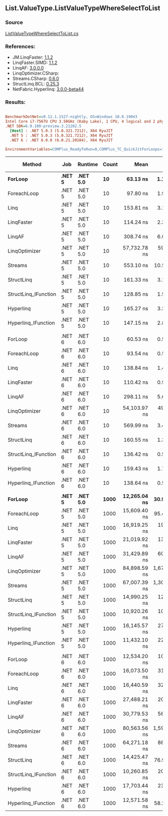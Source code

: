 ﻿## List.ValueType.ListValueTypeWhereSelectToList

### Source
[ListValueTypeWhereSelectToList.cs](../LinqBenchmarks/List/ValueType/ListValueTypeWhereSelectToList.cs)

### References:
- JM.LinqFaster: [1.1.2](https://www.nuget.org/packages/JM.LinqFaster/1.1.2)
- LinqFaster.SIMD: [1.1.2](https://www.nuget.org/packages/LinqFaster.SIMD/1.0.3)
- LinqAF: [3.0.0.0](https://www.nuget.org/packages/LinqAF/3.0.0.0)
- LinqOptimizer.CSharp: [](https://www.nuget.org/packages/LinqOptimizer.CSharp/)
- Streams.CSharp: [0.6.0](https://www.nuget.org/packages/Streams.CSharp/0.6.0)
- StructLinq.BCL: [0.25.3](https://www.nuget.org/packages/StructLinq.BCL/0.25.3)
- NetFabric.Hyperlinq: [3.0.0-beta44](https://www.nuget.org/packages/NetFabric.Hyperlinq/3.0.0-beta44)

### Results:
``` ini

BenchmarkDotNet=v0.12.1.1527-nightly, OS=Windows 10.0.19043
Intel Core i7-7567U CPU 3.50GHz (Kaby Lake), 1 CPU, 4 logical and 2 physical cores
.NET SDK=6.0.100-preview.3.21202.5
  [Host] : .NET 5.0.3 (5.0.321.7212), X64 RyuJIT
  .NET 5 : .NET 5.0.3 (5.0.321.7212), X64 RyuJIT
  .NET 6 : .NET 6.0.0 (6.0.21.20104), X64 RyuJIT

EnvironmentVariables=COMPlus_ReadyToRun=0,COMPlus_TC_QuickJitForLoops=1,COMPlus_TieredPGO=1  

```
|               Method |    Job |  Runtime | Count |         Mean |        Error |       StdDev |       Median |  Ratio | RatioSD |   Gen 0 |   Gen 1 | Gen 2 | Allocated |
|--------------------- |------- |--------- |------ |-------------:|-------------:|-------------:|-------------:|-------:|--------:|--------:|--------:|------:|----------:|
|              **ForLoop** | **.NET 5** | **.NET 5.0** |    **10** |     **63.13 ns** |     **1.188 ns** |     **1.053 ns** |     **62.82 ns** |   **1.00** |    **0.00** |  **0.1491** |       **-** |     **-** |     **312 B** |
|          ForeachLoop | .NET 5 | .NET 5.0 |    10 |     97.80 ns |     1.914 ns |     1.880 ns |     98.14 ns |   1.55 |    0.03 |  0.1491 |       - |     - |     312 B |
|                 Linq | .NET 5 | .NET 5.0 |    10 |    153.81 ns |     3.146 ns |     4.990 ns |    153.43 ns |   2.49 |    0.08 |  0.3290 |       - |     - |     688 B |
|           LinqFaster | .NET 5 | .NET 5.0 |    10 |    114.24 ns |     2.379 ns |     3.487 ns |    113.43 ns |   1.83 |    0.06 |  0.2370 |       - |     - |     496 B |
|               LinqAF | .NET 5 | .NET 5.0 |    10 |    308.74 ns |     6.065 ns |     6.489 ns |    309.30 ns |   4.89 |    0.14 |  0.1488 |       - |     - |     312 B |
|        LinqOptimizer | .NET 5 | .NET 5.0 |    10 | 57,732.78 ns |   595.533 ns |   497.297 ns | 57,588.97 ns | 913.30 |   16.82 | 74.0356 |       - |     - | 155,560 B |
|              Streams | .NET 5 | .NET 5.0 |    10 |    553.10 ns |    10.570 ns |    27.660 ns |    543.21 ns |   9.50 |    0.26 |  0.4091 |       - |     - |     856 B |
|           StructLinq | .NET 5 | .NET 5.0 |    10 |    161.33 ns |     3.186 ns |     2.660 ns |    161.94 ns |   2.55 |    0.07 |  0.1376 |       - |     - |     288 B |
| StructLinq_IFunction | .NET 5 | .NET 5.0 |    10 |    128.85 ns |     1.583 ns |     1.322 ns |    128.75 ns |   2.04 |    0.04 |  0.0880 |       - |     - |     184 B |
|            Hyperlinq | .NET 5 | .NET 5.0 |    10 |    165.27 ns |     3.395 ns |     3.486 ns |    165.11 ns |   2.63 |    0.06 |  0.0880 |       - |     - |     184 B |
|  Hyperlinq_IFunction | .NET 5 | .NET 5.0 |    10 |    147.15 ns |     2.826 ns |     2.505 ns |    147.31 ns |   2.33 |    0.06 |  0.0880 |       - |     - |     184 B |
|                      |        |          |       |              |              |              |              |        |         |         |         |       |           |
|              ForLoop | .NET 6 | .NET 6.0 |    10 |     60.53 ns |     0.534 ns |     0.499 ns |     60.61 ns |   1.00 |    0.00 |  0.1491 |       - |     - |     312 B |
|          ForeachLoop | .NET 6 | .NET 6.0 |    10 |     93.54 ns |     0.537 ns |     0.476 ns |     93.38 ns |   1.55 |    0.01 |  0.1491 |       - |     - |     312 B |
|                 Linq | .NET 6 | .NET 6.0 |    10 |    138.84 ns |     1.452 ns |     1.287 ns |    138.66 ns |   2.30 |    0.03 |  0.3290 |       - |     - |     688 B |
|           LinqFaster | .NET 6 | .NET 6.0 |    10 |    110.42 ns |     0.975 ns |     0.912 ns |    110.30 ns |   1.82 |    0.02 |  0.2371 |       - |     - |     496 B |
|               LinqAF | .NET 6 | .NET 6.0 |    10 |    298.11 ns |     5.649 ns |     6.279 ns |    297.38 ns |   4.93 |    0.14 |  0.1488 |       - |     - |     312 B |
|        LinqOptimizer | .NET 6 | .NET 6.0 |    10 | 54,103.97 ns |   492.644 ns |   411.380 ns | 53,965.88 ns | 895.02 |    8.91 | 74.0356 |       - |     - | 155,112 B |
|              Streams | .NET 6 | .NET 6.0 |    10 |    569.99 ns |     3.461 ns |     3.237 ns |    569.74 ns |   9.42 |    0.10 |  0.4091 |       - |     - |     856 B |
|           StructLinq | .NET 6 | .NET 6.0 |    10 |    160.55 ns |     1.300 ns |     1.015 ns |    160.64 ns |   2.66 |    0.03 |  0.1376 |       - |     - |     288 B |
| StructLinq_IFunction | .NET 6 | .NET 6.0 |    10 |    136.42 ns |     0.590 ns |     0.552 ns |    136.61 ns |   2.25 |    0.02 |  0.0880 |       - |     - |     184 B |
|            Hyperlinq | .NET 6 | .NET 6.0 |    10 |    159.43 ns |     1.783 ns |     1.668 ns |    160.14 ns |   2.63 |    0.03 |  0.0880 |       - |     - |     184 B |
|  Hyperlinq_IFunction | .NET 6 | .NET 6.0 |    10 |    138.64 ns |     0.534 ns |     0.500 ns |    138.55 ns |   2.29 |    0.02 |  0.0880 |       - |     - |     184 B |
|                      |        |          |       |              |              |              |              |        |         |         |         |       |           |
|              **ForLoop** | **.NET 5** | **.NET 5.0** |  **1000** | **12,265.04 ns** |    **30.928 ns** |    **28.930 ns** | **12,262.84 ns** |   **1.00** |    **0.00** | **10.4218** |  **5.2032** |     **-** |  **65,504 B** |
|          ForeachLoop | .NET 5 | .NET 5.0 |  1000 | 15,609.40 ns |    95.496 ns |    89.327 ns | 15,606.54 ns |   1.27 |    0.01 | 10.4065 |  5.1880 |     - |  65,504 B |
|                 Linq | .NET 5 | .NET 5.0 |  1000 | 16,919.25 ns |   192.433 ns |   180.002 ns | 16,898.19 ns |   1.38 |    0.02 | 31.2195 |       - |     - |  65,880 B |
|           LinqFaster | .NET 5 | .NET 5.0 |  1000 | 21,019.92 ns |   138.595 ns |   115.733 ns | 20,994.38 ns |   1.71 |    0.01 | 15.5640 |  7.7820 |     - |  97,752 B |
|               LinqAF | .NET 5 | .NET 5.0 |  1000 | 31,429.89 ns |   609.564 ns |   912.367 ns | 31,471.94 ns |   2.54 |    0.07 | 31.1890 |       - |     - |  65,504 B |
|        LinqOptimizer | .NET 5 | .NET 5.0 |  1000 | 84,898.59 ns | 1,674.739 ns | 2,118.008 ns | 84,101.07 ns |   6.95 |    0.19 | 73.1201 | 24.2920 |     - | 219,686 B |
|              Streams | .NET 5 | .NET 5.0 |  1000 | 67,007.39 ns | 1,307.140 ns | 1,605.285 ns | 66,565.36 ns |   5.46 |    0.15 | 31.1279 |       - |     - |  66,048 B |
|           StructLinq | .NET 5 | .NET 5.0 |  1000 | 14,990.25 ns |   122.951 ns |   102.670 ns | 15,027.92 ns |   1.22 |    0.01 |  5.1270 |  2.5635 |     - |  32,352 B |
| StructLinq_IFunction | .NET 5 | .NET 5.0 |  1000 | 10,920.26 ns |   107.032 ns |   100.118 ns | 10,933.62 ns |   0.89 |    0.01 |  5.1270 |  2.5635 |     - |  32,248 B |
|            Hyperlinq | .NET 5 | .NET 5.0 |  1000 | 16,145.57 ns |   272.322 ns |   241.406 ns | 16,161.60 ns |   1.32 |    0.02 |  5.1270 |  2.5635 |     - |  32,248 B |
|  Hyperlinq_IFunction | .NET 5 | .NET 5.0 |  1000 | 11,432.10 ns |   224.567 ns |   342.937 ns | 11,277.79 ns |   0.95 |    0.03 | 15.3809 |       - |     - |  32,248 B |
|                      |        |          |       |              |              |              |              |        |         |         |         |       |           |
|              ForLoop | .NET 6 | .NET 6.0 |  1000 | 12,534.20 ns |   106.133 ns |    94.084 ns | 12,526.24 ns |   1.00 |    0.00 | 10.4218 |  5.2032 |     - |  65,504 B |
|          ForeachLoop | .NET 6 | .NET 6.0 |  1000 | 16,073.50 ns |   318.221 ns |   297.664 ns | 16,008.22 ns |   1.28 |    0.02 | 10.4065 |  5.1880 |     - |  65,504 B |
|                 Linq | .NET 6 | .NET 6.0 |  1000 | 16,440.59 ns |   327.897 ns |   623.858 ns | 16,366.97 ns |   1.36 |    0.03 | 31.2195 |       - |     - |  65,880 B |
|           LinqFaster | .NET 6 | .NET 6.0 |  1000 | 27,488.21 ns |   208.935 ns |   195.438 ns | 27,493.84 ns |   2.19 |    0.02 | 15.5640 |  7.7820 |     - |  97,752 B |
|               LinqAF | .NET 6 | .NET 6.0 |  1000 | 30,779.53 ns |   565.452 ns |   501.259 ns | 30,827.72 ns |   2.46 |    0.05 | 31.2195 |       - |     - |  65,504 B |
|        LinqOptimizer | .NET 6 | .NET 6.0 |  1000 | 80,563.56 ns | 1,590.636 ns | 1,767.987 ns | 80,160.13 ns |   6.42 |    0.16 | 73.1201 | 24.2920 |     - | 219,238 B |
|              Streams | .NET 6 | .NET 6.0 |  1000 | 64,271.18 ns |   863.187 ns |   673.920 ns | 64,096.23 ns |   5.13 |    0.05 | 31.2500 |       - |     - |  66,048 B |
|           StructLinq | .NET 6 | .NET 6.0 |  1000 | 14,425.47 ns |    76.995 ns |    72.021 ns | 14,410.48 ns |   1.15 |    0.01 |  5.1270 |  2.5635 |     - |  32,352 B |
| StructLinq_IFunction | .NET 6 | .NET 6.0 |  1000 | 10,260.85 ns |   204.051 ns |   190.870 ns | 10,329.38 ns |   0.82 |    0.01 | 15.3809 |       - |     - |  32,248 B |
|            Hyperlinq | .NET 6 | .NET 6.0 |  1000 | 17,703.44 ns |   234.451 ns |   219.305 ns | 17,712.68 ns |   1.41 |    0.02 |  5.1270 |  2.5635 |     - |  32,248 B |
|  Hyperlinq_IFunction | .NET 6 | .NET 6.0 |  1000 | 12,571.58 ns |    58.271 ns |    48.659 ns | 12,570.45 ns |   1.00 |    0.01 |  5.1270 |  2.5635 |     - |  32,248 B |
